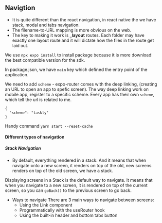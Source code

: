## Navigtion
- It is quite different than the react navigation, in react native the we have stack, modal and tabs navigation.
- The filename-to-URL mapping is more obvious on the web.
- The key to making it work is **_layout** routes. Each folder may have exactly one layout route and it will dictate how the files in the route get laid out.

We use `npx expo install` to install package because it is more download the best compatible version for the sdk.


In package.json, we have `main` key which defined the entry point of the application.

We need to add `scheme` - expo-router comes with the deep linking, (creating an URL to open an app to spefic screen).
The way deep linking work on mobile app, register to a specific scheme. Every app has their own `scheme`, which tell the url is related to me.

```
{
  "scheme": "taskly"
}
```

Handy command `yarn start --reset-cache`


#### Different types of navigation

##### Stack Navigation
- By default, everything rendered in a stack. And it means that when navigate onto a new screen, it renders on top of the old, new screens renders on top of the old screen, we have a stack.

Displaying screens in a Stack is the default way to navigate. It means that when you navigate to a new screen, it is rendered on top of the current screen, so you can `goBack()` to the previous screen to go back.

- Ways to navigate
There are 3 main ways to navigate between screens:
   - Using the Link component
   - Programmatically with the useRouter hook
   - Using the built-in header and bottom tabs button
